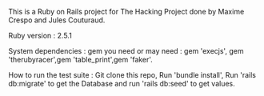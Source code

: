 This is a Ruby on Rails project for The Hacking Project done by Maxime Crespo and Jules Couturaud.

Ruby version : 2.5.1

System dependencies : gem you need or may need : gem 'execjs', gem 'therubyracer',gem 'table_print',gem 'faker'.

How to run the test suite : Git clone this repo, Run 'bundle install', Run 'rails db:migrate' to get the Database and run 'rails db:seed' to get values.
